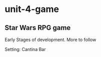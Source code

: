 # unit-4-game
Star Wars RPG game
---------------------------------------
Early Stages of development. More to follow

Setting: Cantina Bar
